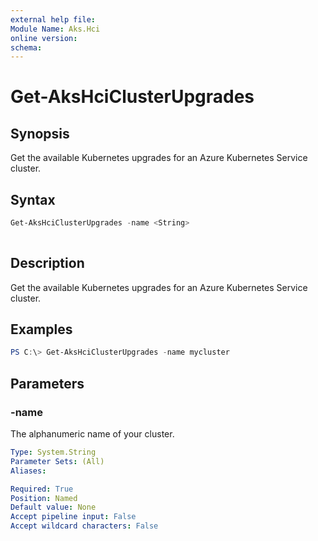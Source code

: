 ```yaml
---
external help file: 
Module Name: Aks.Hci
online version: 
schema: 
---
```


# Get-AksHciClusterUpgrades

## Synopsis
Get the available Kubernetes upgrades for an Azure Kubernetes Service cluster.

## Syntax

```powershell
Get-AksHciClusterUpgrades -name <String>
                          
```

## Description
Get the available Kubernetes upgrades for an Azure Kubernetes Service cluster.

## Examples

```powershell
PS C:\> Get-AksHciClusterUpgrades -name mycluster
```

## Parameters

### -name
The alphanumeric name of your cluster.

```yaml
Type: System.String
Parameter Sets: (All)
Aliases:

Required: True
Position: Named
Default value: None
Accept pipeline input: False
Accept wildcard characters: False
```